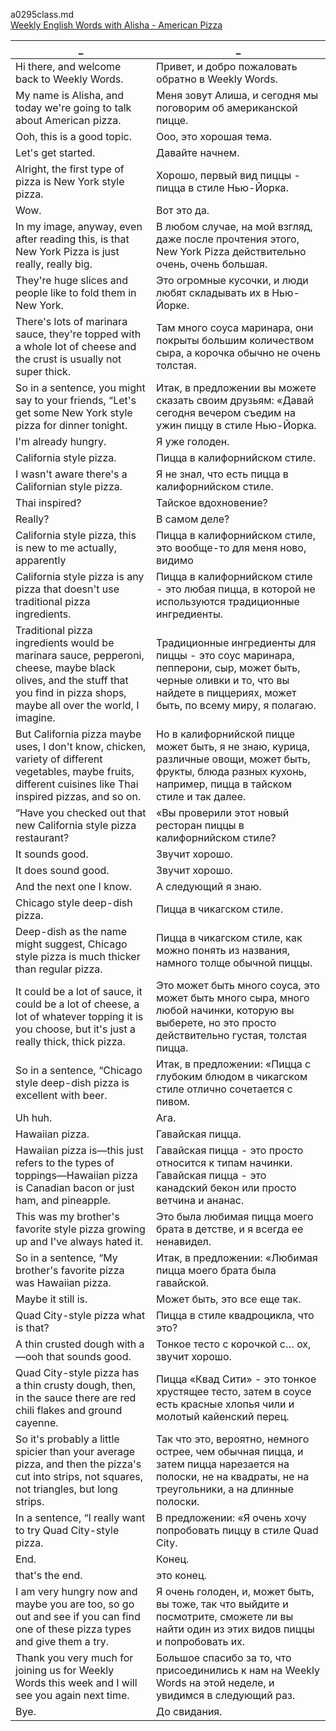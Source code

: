 a0295class.md  
[Weekly English Words with Alisha - American Pizza
](https://www.youtube.com/watch?v=5579WYrxbhc)  




_|_
--|--
Hi there, and welcome back to Weekly Words.|Привет, и добро пожаловать обратно в Weekly Words.
My name is Alisha, and today we're going to talk about American pizza.|Меня зовут Алиша, и сегодня мы поговорим об американской пицце.
Ooh, this is a good topic.|Ооо, это хорошая тема.
Let's get started.|Давайте начнем.
Alright, the first type of pizza is New York style pizza.|Хорошо, первый вид пиццы - пицца в стиле Нью-Йорка.
Wow.|Вот это да.
In my image, anyway, even after reading this, is that New York Pizza is just really, really big.|В любом случае, на мой взгляд, даже после прочтения этого, New York Pizza действительно очень, очень большая.
They're huge slices and people like to fold them in New York.|Это огромные кусочки, и люди любят складывать их в Нью-Йорке.
There's lots of marinara sauce, they're topped with a whole lot of cheese and the crust is usually not super thick.|Там много соуса маринара, они покрыты большим количеством сыра, а корочка обычно не очень толстая.
So in a sentence, you might say to your friends, “Let's get some New York style pizza for dinner tonight.|Итак, в предложении вы можете сказать своим друзьям: «Давай сегодня вечером съедим на ужин пиццу в стиле Нью-Йорка.
I'm already hungry.|Я уже голоден.
California style pizza.|Пицца в калифорнийском стиле.
I wasn't aware there's a Californian style pizza.|Я не знал, что есть пицца в калифорнийском стиле.
Thai inspired?|Тайское вдохновение?
Really?|В самом деле?
California style pizza, this is new to me actually, apparently|Пицца в калифорнийском стиле, это вообще-то для меня ново, видимо
California style pizza is any pizza that doesn't use traditional pizza ingredients.|Пицца в калифорнийском стиле - это любая пицца, в которой не используются традиционные ингредиенты.
Traditional pizza ingredients would be marinara sauce, pepperoni, cheese, maybe black olives, and the stuff that you find in pizza shops, maybe all over the world, I imagine.|Традиционные ингредиенты для пиццы - это соус маринара, пепперони, сыр, может быть, черные оливки и то, что вы найдете в пиццериях, может быть, по всему миру, я полагаю.
But California pizza maybe uses, I don't know, chicken, variety of different vegetables, maybe fruits, different cuisines like Thai inspired pizzas, and so on.|Но в калифорнийской пицце может быть, я не знаю, курица, различные овощи, может быть, фрукты, блюда разных кухонь, например, пицца в тайском стиле и так далее.
“Have you checked out that new California style pizza restaurant?|«Вы проверили этот новый ресторан пиццы в калифорнийском стиле?
It sounds good.|Звучит хорошо.
It does sound good.|Звучит хорошо.
And the next one I know.|А следующий я знаю.
Chicago style deep-dish pizza.|Пицца в чикагском стиле.
Deep-dish as the name might suggest, Chicago style pizza is much thicker than regular pizza.|Пицца в чикагском стиле, как можно понять из названия, намного толще обычной пиццы.
It could be a lot of sauce, it could be a lot of cheese, a lot of whatever topping it is you choose, but it's just a really thick, thick pizza.|Это может быть много соуса, это может быть много сыра, много любой начинки, которую вы выберете, но это просто действительно густая, толстая пицца.
So in a sentence, “Chicago style deep-dish pizza is excellent with beer.|Итак, в предложении: «Пицца с глубоким блюдом в чикагском стиле отлично сочетается с пивом.
Uh huh.|Ага.
Hawaiian pizza.|Гавайская пицца.
Hawaiian pizza is—this just refers to the types of toppings—Hawaiian pizza is Canadian bacon or just ham, and pineapple.|Гавайская пицца - это просто относится к типам начинки. Гавайская пицца - это канадский бекон или просто ветчина и ананас.
This was my brother's favorite style pizza growing up and I've always hated it.|Это была любимая пицца моего брата в детстве, и я всегда ее ненавидел.
So in a sentence, “My brother's favorite pizza was Hawaiian pizza.|Итак, в предложении: «Любимая пицца моего брата была гавайской.
Maybe it still is.|Может быть, это все еще так.
Quad City-style pizza what is that?|Пицца в стиле квадроцикла, что это?
A thin crusted dough with a—ooh that sounds good.|Тонкое тесто с корочкой с… ох, звучит хорошо.
Quad City-style pizza has a thin crusty dough, then, in the sauce there are red chili flakes and ground cayenne.|Пицца «Квад Сити» - это тонкое хрустящее тесто, затем в соусе есть красные хлопья чили и молотый кайенский перец.
So it's probably a little spicier than your average pizza, and then the pizza's cut into strips, not squares, not triangles, but long strips.|Так что это, вероятно, немного острее, чем обычная пицца, и затем пицца нарезается на полоски, не на квадраты, не на треугольники, а на длинные полоски.
In a sentence, “I really want to try Quad City-style pizza.|В предложении: «Я очень хочу попробовать пиццу в стиле Quad City.
End.|Конец.
that's the end.|это конец.
I am very hungry now and maybe you are too, so go out and see if you can find one of these pizza types and give them a try.|Я очень голоден, и, может быть, вы тоже, так что выйдите и посмотрите, сможете ли вы найти один из этих видов пиццы и попробовать их.
Thank you very much for joining us for Weekly Words this week and I will see you again next time.|Большое спасибо за то, что присоединились к нам на Weekly Words на этой неделе, и увидимся в следующий раз.
Bye.|До свидания.

